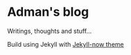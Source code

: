 # Adman's blog

Writings, thoughts and stuff...

Build using Jekyll with [Jekyll-now theme](https://github.com/barryclark/jekyll-now)
